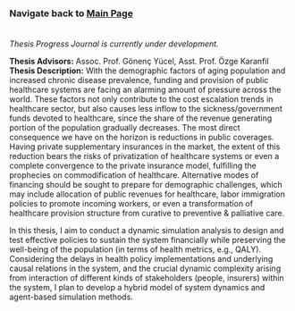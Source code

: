 ### Navigate back to [Main Page](https://sanserguz.github.io/main/)<br><br>
  
  _Thesis Progress Journal is currently under development._
 
**Thesis Advisors:** Assoc. Prof. Gönenç Yücel, Asst. Prof. Özge Karanfil <br>
**Thesis Description:** With the demographic factors of aging population and increased chronic disease prevalence, funding and provision of public healthcare systems are facing an alarming amount of pressure across the world. These factors not only contribute to the cost escalation trends in healthcare sector, but also causes less inflow to the sickness/government funds devoted to healthcare, since the share of the revenue generating portion of the population gradually decreases. The most direct consequence we have on the horizon is reductions in public coverages. Having private supplementary insurances in the market, the extent of this reduction bears the risks of privatization of healthcare systems or even a complete convergence to the private insurance model, fulfilling the prophecies on commodification of healthcare. Alternative modes of financing should be sought to prepare for demographic challenges, which may include allocation of public revenues for healthcare, labor immigration policies to promote incoming workers, or even a transformation of healthcare provision structure from curative to preventive & palliative care. 

In this thesis, I aim to conduct a dynamic simulation analysis to design and test effective policies to sustain the system financially while preserving the well-being of the population (in terms of health metrics, e.g., QALY). Considering the delays in health policy implementations and underlying causal relations in the system, and the crucial dynamic complexity arising from interaction of different kinds of stakeholders (people, insurers) within the system, I plan to develop a hybrid model of system dynamics and agent-based simulation methods.
 


